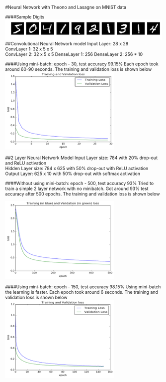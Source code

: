 #Neural Network with Theono and Lasagne on MNIST data

####Sample Digits
![Sample digits](digits.png)
##Convolutional Neural Network model
Input Layer: 28 x 28  
ConvLayer 1: 32 x 5 x 5  
ConvLayer 2: 32 x 5 x 5
DenseLayer 1: 256 
DenseLayer 2: 256 * 10

####Using mini-batch: epoch - 30, test accuracy 99.15%
Each epoch took around 60-90 seconds. The training and validation loss is shown below
<img src="loss_cnn.png" alt="alt text" width="350" height="250">


##2 Layer Neural Network Model
Input Layer size: 784 with 20% drop-out and ReLU activation   
Hidden Layer size: 784 x 625 with 50% drop-out with ReLU activation  
Output Layer: 625 x 10 with 50% drop-out with softmax activation  

####Without using mini-batch: epoch - 500, test accuracy 93%
Tried to train a simple 2 layer network with no minibatch. Got around 93% test accuracy after 500 epochs. The training and validation loss is shown below      
 
 
<img src="loss_no_mb.png" alt="alt text" width="350" height="250">


####Using mini-batch: epoch - 150, test accuracy 98.15%
Using mini-batch the learning is faster. Each epoch took around 6 seconds. The training and validation loss is shown below
<img src="loss_mb.png" alt="alt text" width="350" height="250">





